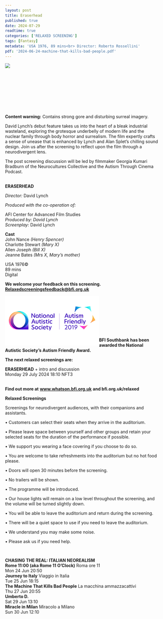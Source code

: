 ```yaml
---
layout: post
title: Eraserhead
published: true
date: 2024-07-29
readtime: true
categories: ['RELAXED SCREENING']
tags: [Fantasy]
metadata: 'USA 1976, 89 mins<br> Director: Roberto Rossellini'
pdf: '2024-06-24-machine-that-kills-bad-people.pdf'
---
```


<img style="float: left;" src="/img/mtkbp.png"><br><br><br><br><br><br><br><br><br>



**Content warning:** Contains strong gore and disturbing surreal imagery.

David Lynch’s debut feature takes us into the heart of a bleak industrial wasteland, exploring the grotesque underbelly of modern life and the nuclear family through body horror and surrealism. The film expertly crafts a sense of unease that is enhanced by Lynch and Alan Splet’s chilling sound design. Join us after the screening to reflect upon the film through a neurodivergent lens.

The post screening discussion will be led by filmmaker Georgia Kumari Bradburn of the Neurocultures Collective and the Autism Through Cinema Podcast.<br><br>



**ERASERHEAD**

_Director:_ David Lynch

_Produced with the co-operation of:_

AFI Center for Advanced Film Studies  
_Produced by: David Lynch_  
_Screenplay:_ David Lynch  

**Cast**  
John Nance _(Henry Spencer)_  
Charlotte Stewart _(Mary X)_  
Allen Joseph _(Bill X)_  
Jeanne Bates _(Mrs X, Mary’s mother)_  

USA 1976©  
89 mins  
Digital  


**We welcome your feedback on this screening. Relaxedscreeningsfeedback@bfi.org.uk**


<img style="float: left;" src="/img/autistic_society.png"><br><br><br><br><br><br><br><br>
**BFI Southbank has been awarded the National Autistic Society’s Autism Friendly Award.**


**The next relaxed screenings are:**<br> 

**ERASERHEAD** + intro and discussion<br>
Monday 29 July 2024 18:10 NFT3
<br><br>


**Find out more at**
**www.whatson.bfi.org.uk**
**and bfi.org.uk/relaxed**
<br>

**Relaxed Screenings**

Screenings for neurodivergent audiences, with their companions and assistants.

• Customers can select their seats when they arrive in the auditorium. 

• Please leave space between yourself and other groups and retain your selected seats for the duration of the performance if possible.

• We support you wearing a face covering if you choose to do so.

• You are welcome to take refreshments into the auditorium but no hot food please.

• Doors will open 30 minutes before the screening.

• No trailers will be shown.

• The programme will be introduced.

• Our house lights will remain on a low level throughout the screening, and the volume will be turned slightly down.

• You will be able to leave the auditorium and return during the screening.

• There will be a quiet space to use if you need to leave the auditorium.

• We understand you may make some noise.

• Please ask us if you need help.

<BR>


**CHASING THE REAL: ITALIAN NEOREALISM**  
**Rome 11:00 (aka Rome 11 O’Clock)** Roma ore 11  
Mon 24 Jun 20:50  
**Journey to Italy** Viaggio in Italia  
Tue 25 Jun 18:15  
**The Machine That Kills Bad People**  La macchina ammazzacattivi  
Thu 27 Jun 20:55  
**Umberto D.**  
Sat 29 Jun 13:10  
**Miracle in Milan** Miracolo a Milano  
Sun 30 Jun 12:10  
<!--stackedit_data:
eyJoaXN0b3J5IjpbLTI0NjIyOTQwN119
-->